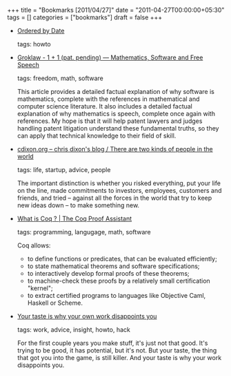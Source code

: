 +++
title = "Bookmarks [2011/04/27]"
date = "2011-04-27T00:00:00+05:30"
tags = []
categories = ["bookmarks"]
draft = false
+++

-   [Ordered by Date](http://graphics.pixar.com/library/)

    tags: howto

-   [Groklaw - 1 + 1 (pat. pending) — Mathematics, Software and Free Speech](http://www.groklaw.net/article.php?story=20110426051819346)

    tags: freedom, math, software

    This article provides a detailed factual explanation of why
    software is mathematics, complete with the references in
    mathematical and computer science literature. It also includes a
    detailed factual explanation of why mathematics is speech,
    complete once again with references. My hope is that it will help
    patent lawyers and judges handling patent litigation understand
    these fundamental truths, so they can apply that technical
    knowledge to their field of skill.

-   [cdixon.org – chris dixon's blog / There are two kinds of people in the world](http://cdixon.org/2011/04/26/there-are-two-kinds-of-people-in-the-world/)

    tags: life, startup, advice, people

    The important distinction is whether you risked everything, put
    your life on the line, made commitments to investors, employees,
    customers and friends, and tried – against all the forces in the
    world that try to keep new ideas down – to make something new.

-   [What is Coq ? | The Coq Proof Assistant](http://coq.inria.fr/what-is-coq)

    tags: programming, langugage, math, software

    Coq allows:

    -   to define functions or predicates, that can be evaluated efficiently;
    -   to state mathematical theorems and software specifications;
    -   to interactively develop formal proofs of these theorems;
    -   to machine-check these proofs by a relatively small certification "kernel";
    -   to extract certified programs to languages like Objective Caml, Haskell or Scheme.

-   [Your taste is why your own work disappoints you](http://kottke.org/11/04/your-taste-is-why-your-own-work-disappoints-you)

    tags: work, advice, insight, howto, hack

    For the first couple years you make stuff, it's just not that good. It's trying to be good, it has potential, but it's not. But your taste, the thing that got you into the game, is still killer. And your taste is why your work disappoints you.
